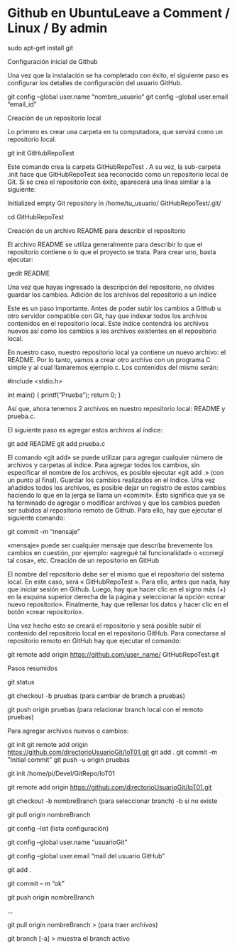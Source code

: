 # Github en UbuntuLeave a Comment	/ Linux / By admin

sudo apt-get install git

Configuración inicial de Github

Una vez que la instalación se ha completado con éxito, el siguiente paso es configurar los detalles de configuración del usuario GitHub.

git config –global user.name “nombre_usuario”
git config –global user.email “email_id”

Creación de un repositorio local

Lo primero es crear una carpeta en tu computadora, que servirá como un repositorio local.

git init GitHubRepoTest

Este comando crea la carpeta GitHubRepoTest . A su vez, la sub-carpeta .init hace que GitHubRepoTest sea reconocido como un repositorio local de Git. Si se crea el repositorio con éxito, aparecerá una línea similar a la siguiente:

Initialized empty Git repository in /home/tu_usuario/ GitHubRepoTest/.git/

cd GitHubRepoTest

Creación de un archivo README para describir el repositorio

El archivo README se utiliza generalmente para describir lo que el repositorio contiene o lo que el proyecto se trata. Para crear uno, basta ejecutar:

gedit README

Una vez que hayas ingresado la descripción del repositorio, no olvides guardar los cambios.
Adición de los archivos del repositorio a un índice

Este es un paso importante. Antes de poder subir los cambios a Github u otro servidor compatible con Git, hay que indexar todos los archivos contenidos en el repositorio local. Este índice contendrá los archivos nuevos así como los cambios a los archivos existentes en el repositorio local.

En nuestro caso, nuestro repositorio local ya contiene un nuevo archivo: el README. Por lo tanto, vamos a crear otro archivo con un programa C simple y al cual llamaremos ejemplo.c. Los contenidos del mismo serán:

#include <stdio.h>

int main()
{
printf(“Prueba”);
return 0;
}

Así que, ahora tenemos 2 archivos en nuestro repositorio local: README y prueba.c.

El siguiente paso es agregar estos archivos al índice:

git add README
git add prueba.c

El comando «git add» se puede utilizar para agregar cualquier número de archivos y carpetas al índice. Para agregar todos los cambios, sin especificar el nombre de los archivos, es posible ejecutar «git add .» (con un punto al final). Guardar los cambios realizados en el índice. Una vez añadidos todos los archivos, es posible dejar un registro de estos cambios haciendo lo que en la jerga se llama un «commit». Esto significa que ya se ha terminado de agregar o modificar archivos y que los cambios pueden ser subidos al repositorio remoto de Github. Para ello, hay que ejecutar el siguiente comando:

git commit -m “mensaje”

«mensaje» puede ser cualquier mensaje que describa brevemente los cambios en cuestión, por ejemplo: «agregué tal funcionalidad» o «corregí tal cosa», etc.
Creación de un repositorio en GitHub

El nombre del repositorio debe ser el mismo que el repositorio del sistema local. En este caso, será « GitHubRepoTest ». Para ello, antes que nada, hay que iniciar sesión en Github. Luego, hay que hacer clic en el signo más (+) en la esquina superior derecha de la página y seleccionar la opción «crear nuevo repositorio». Finalmente, hay que rellenar los datos y hacer clic en el botón «crear repositorio».

Una vez hecho esto se creará el repositorio y será posible subir el contenido del repositorio local en el repositorio GitHub. Para conectarse al repositorio remoto en GitHub hay que ejecutar el comando:

git remote add origin https://github.com/user_name/ GitHubRepoTest.git

Pasos resumidos

git status

git checkout -b pruebas (para cambiar de branch a pruebas)

git push origin pruebas (para relacionar branch local con el remoto pruebas)

Para agregar archivos nuevos o cambios:

git init
git remote add origin https://github.com/directorioUsuarioGit/IoT01.git
git add .
git commit -m "Initial commit"
git push -u origin pruebas

git init /home/pi/Devel/GitRepo/IoT01

git remote add origin https://github.com/directorioUsuarioGit/IoT01.git

git checkout -b nombreBranch (para seleccionar branch) -b si no existe

git pull origin nombreBranch

git config –list (lista configuración)

git config –global user.name “usuarioGit”

git config –global user.email “mail del usuario GitHub”

git add .

git commit – m “ok”

git push origin nombreBranch

…

git pull origin nombreBranch > (para traer archivos)

git branch [-a] > muestra el branch activo
